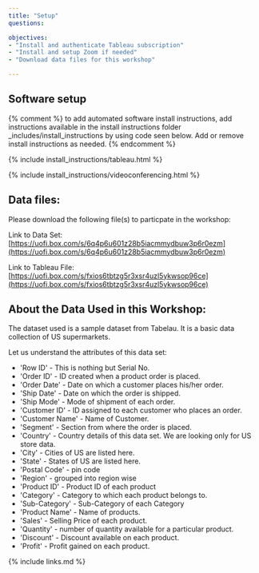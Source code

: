 ```yaml
---
title: "Setup"
questions:

objectives:
- "Install and authenticate Tableau subscription"
- "Install and setup Zoom if needed"
- "Download data files for this workshop"

---
```


## Software setup

{% comment %} to add automated software install instructions, add instructions available in the install instructions 
folder \_includes/install_instructions by using code seen below. Add or remove install instructions as needed. {% endcomment %}

{% include install_instructions/tableau.html %}

{% include install_instructions/videoconferencing.html %}

## Data files:

Please download the following file(s) to particpate in the workshop:

Link to Data Set: [https://uofi.box.com/s/6q4p6u601z28b5iacmmydbuw3p6r0ezm](https://uofi.box.com/s/6q4p6u601z28b5iacmmydbuw3p6r0ezm)

Link to Tableau File: [https://uofi.box.com/s/fxios6tbtzg5r3xsr4uzl5ykwsop96ce](https://uofi.box.com/s/fxios6tbtzg5r3xsr4uzl5ykwsop96ce)


## About the Data Used in this Workshop:

The dataset used is a sample dataset from Tabelau. It is a basic data collection of US supermarkets.

Let us understand the attributes of this data set:

- 'Row ID' - This is nothing but Serial No.
- 'Order ID' - ID created when a product order is placed.
- 'Order Date' - Date on which a customer places his/her order.
- 'Ship Date' - Date on which the order is shipped.
- 'Ship Mode' - Mode of shipment of each order.
- 'Customer ID' - ID assigned to each customer who places an order.
- 'Customer Name' - Name of Customer.
- 'Segment' - Section from where the order is placed.
- 'Country' - Country details of this data set. We are looking only for US store data.
- 'City' - Cities of US are listed here.
- 'State' - States of US are listed here.
- 'Postal Code' - pin code
- 'Region' - grouped into region wise
- 'Product ID' - Product ID of each product
- 'Category' - Category to which each product belongs to.
- 'Sub-Category' - Sub-Category of each Category
- 'Product Name' - Name of products.
- 'Sales' - Selling Price of each product.
- 'Quantity' - number of quantity available for a particular product.
- 'Discount' - Discount available on each product.
- 'Profit' - Profit gained on each product.


{% include links.md %}
